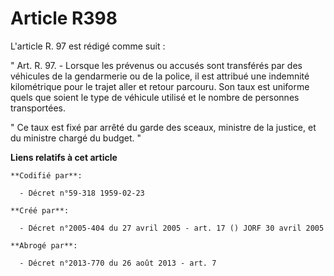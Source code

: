 # Article R398

L'article R. 97 est rédigé comme suit :

" Art. R. 97. - Lorsque les prévenus ou accusés sont transférés par des véhicules de la gendarmerie ou de la police, il est
attribué une indemnité kilométrique pour le trajet aller et retour parcouru. Son taux est uniforme quels que soient le type
de véhicule utilisé et le nombre de personnes transportées.

" Ce taux est fixé par arrêté du garde des sceaux, ministre de la justice, et du ministre chargé du budget. "

**Liens relatifs à cet article**

	**Codifié par**:

	  - Décret n°59-318 1959-02-23

	**Créé par**:

	  - Décret n°2005-404 du 27 avril 2005 - art. 17 () JORF 30 avril 2005

	**Abrogé par**:

	  - Décret n°2013-770 du 26 août 2013 - art. 7
